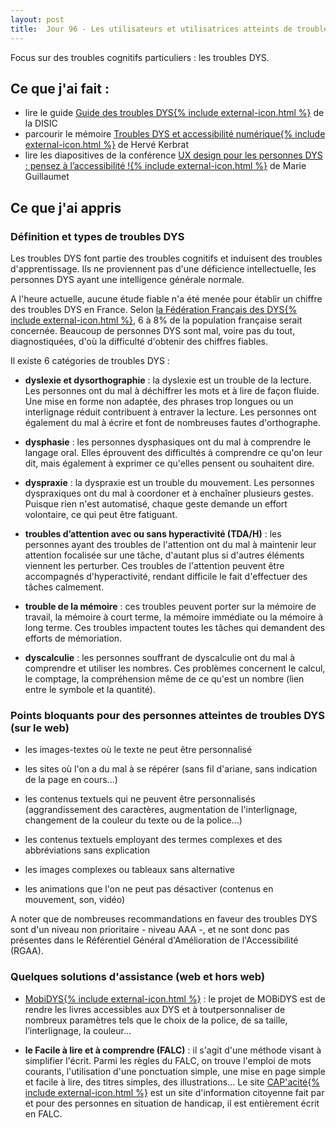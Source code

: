 ```yaml
---
layout: post
title:  Jour 96 - Les utilisateurs et utilisatrices atteints de troubles DYS
---
```


Focus sur des troubles cognitifs particuliers : les troubles DYS.

## Ce que j'ai fait :
- lire le guide <a href="https://github.com/DISIC/guide-troubles_DYS/blob/master/Guide-des-troubles-DYS.pdf">Guide des troubles DYS{% include external-icon.html %}</a> de la DISIC
- parcourir le mémoire <a href="http://hkerbrat.com/assets/pdf/Troubles-dys-et-accessibilite-numerique.pdf">Troubles DYS et accessibilité numérique{% include external-icon.html %}</a> de Hervé Kerbrat
- lire les diapositives de la conférence <a href="https://flupa2018.access42.net/">UX design pour les personnes DYS : pensez à l’accessibilité !{% include external-icon.html %}</a> de Marie Guillaumet

## Ce que j'ai appris
### Définition et types de troubles DYS
Les troubles DYS font partie des troubles cognitifs et induisent des troubles d'apprentissage. Ils ne proviennent pas d'une déficience intellectuelle, les personnes DYS ayant une intelligence générale normale.

A l'heure actuelle, aucune étude fiable n'a été menée  pour établir un chiffre des troubles DYS en France. Selon <a href="https://www.ffdys.com/troubles-dys">la Fédération Français des DYS{% include external-icon.html %}</a>, 6 à 8% de la population française serait concernée. Beaucoup de personnes DYS sont mal, voire pas du tout, diagnostiquées, d'où la difficulté d'obtenir des chiffres fiables.

Il existe 6 catégories de troubles DYS :
- **dyslexie et dysorthographie** : la dyslexie est un trouble de la lecture. Les personnes ont du mal à déchiffrer les mots et à lire de façon fluide. Une mise en forme non adaptée, des phrases trop longues ou un interlignage réduit contribuent à entraver la lecture. Les personnes ont également du mal à écrire et font de nombreuses fautes d'orthographe.

- **dysphasie** : les personnes dysphasiques ont du mal à comprendre le langage oral. Elles éprouvent des difficultés à comprendre ce qu'on leur dit, mais également à exprimer ce qu'elles pensent ou souhaitent dire.

- **dyspraxie** : la dyspraxie est un trouble du mouvement. Les personnes dyspraxiques ont du mal à coordoner et à enchaîner plusieurs gestes. Puisque rien n'est automatisé, chaque geste demande un effort volontaire, ce qui peut être fatiguant.

- **troubles d’attention avec ou sans hyperactivité (TDA/H)** : les personnes ayant des troubles de l'attention ont du mal à maintenir leur attention focalisée sur une tâche, d'autant plus si d'autres éléments viennent les perturber. Ces troubles de l'attention peuvent être accompagnés d'hyperactivité, rendant difficile le fait d'effectuer des tâches calmement.

- **trouble de la mémoire** : ces troubles peuvent porter sur la mémoire de travail, la mémoire à court terme, la mémoire immédiate ou la mémoire à long terme. Ces troubles impactent toutes les tâches qui demandent des efforts de mémoriation.

- **dyscalculie** : les personnes souffrant de dyscalculie ont du mal à comprendre et utiliser les nombres. Ces problèmes concernent le calcul, le comptage, la compréhension même de ce qu'est un nombre (lien entre le symbole et la quantité).

### Points bloquants pour des personnes atteintes de troubles DYS (sur le web)
- les images-textes où le texte ne peut être personnalisé

- les sites où l'on a du mal à se répérer (sans fil d'ariane, sans indication de la page en cours...)

- les contenus textuels qui ne peuvent être personnalisés (aggrandissement des caractères, augmentation de l'interlignage, changement de la couleur du texte ou de la police...)

- les contenus textuels employant des termes complexes et des abbréviations sans explication

- les images complexes ou tableaux sans alternative

- les animations que l'on ne peut pas désactiver (contenus en mouvement, son, vidéo)

A noter que de nombreuses recommandations en faveur des troubles DYS sont d'un niveau non prioritaire - niveau AAA -, et ne sont donc pas présentes dans le Référentiel Général d'Amélioration de l'Accessibilité (RGAA).

### Quelques solutions d'assistance (web et hors web)
- <a href="http://www.mobidys.com/">MobiDYS{% include external-icon.html %}</a> : le projet de MOBiDYS est de rendre les livres accessibles aux DYS et à toutpersonnaliser de nombreux paramètres tels que le choix de la police, de sa taille, l’interlignage, la couleur...

- **le Facile à lire et à comprendre (FALC)** : il s'agit d'une méthode visant à simplifier l'écrit. Parmi les règles du FALC, on trouve l'emploi de mots courants, l'utilisation d'une ponctuation simple, une mise en page simple et facile à lire, des titres simples, des illustrations... Le site <a href="https://www.capacite.net/">CAP'acité{% include external-icon.html %}</a> est un site d'information citoyenne fait par et pour des personnes en situation de handicap, il est entièrement écrit en FALC.


